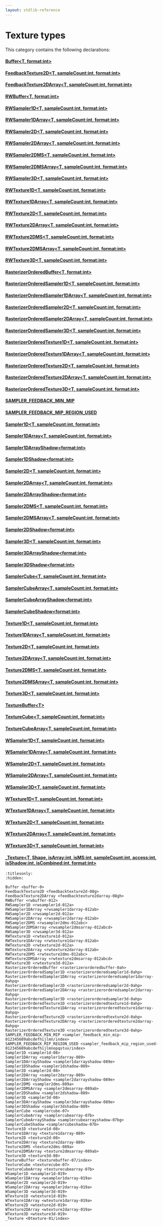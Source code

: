 ```yaml
---
layout: stdlib-reference
---
```

# Texture types

This category contains the following declarations:

#### [Buffer\<T, format:int\>](buffer-0)

#### [FeedbackTexture2D\<T, sampleCount:int, format:int\>](feedbacktexture2d-08g)

#### [FeedbackTexture2DArray\<T, sampleCount:int, format:int\>](feedbacktexture2darray-08gh)

#### [RWBuffer\<T, format:int\>](rwbuffer-012)

#### [RWSampler1D\<T, sampleCount:int, format:int\>](rwsampler1d-012a)

#### [RWSampler1DArray\<T, sampleCount:int, format:int\>](rwsampler1darray-012ab)

#### [RWSampler2D\<T, sampleCount:int, format:int\>](rwsampler2d-012a)

#### [RWSampler2DArray\<T, sampleCount:int, format:int\>](rwsampler2darray-012ab)

#### [RWSampler2DMS\<T, sampleCount:int, format:int\>](rwsampler2dms-012abc)

#### [RWSampler2DMSArray\<T, sampleCount:int, format:int\>](rwsampler2dmsarray-012abcd)

#### [RWSampler3D\<T, sampleCount:int, format:int\>](rwsampler3d-012a)

#### [RWTexture1D\<T, sampleCount:int, format:int\>](rwtexture1d-012a)

#### [RWTexture1DArray\<T, sampleCount:int, format:int\>](rwtexture1darray-012ab)

#### [RWTexture2D\<T, sampleCount:int, format:int\>](rwtexture2d-012a)

#### [RWTexture2DArray\<T, sampleCount:int, format:int\>](rwtexture2darray-012ab)

#### [RWTexture2DMS\<T, sampleCount:int, format:int\>](rwtexture2dms-012abc)

#### [RWTexture2DMSArray\<T, sampleCount:int, format:int\>](rwtexture2dmsarray-012abcd)

#### [RWTexture3D\<T, sampleCount:int, format:int\>](rwtexture3d-012a)

#### [RasterizerOrderedBuffer\<T, format:int\>](rasterizerorderedbuffer-0ah)

#### [RasterizerOrderedSampler1D\<T, sampleCount:int, format:int\>](rasterizerorderedsampler1d-0ahp)

#### [RasterizerOrderedSampler1DArray\<T, sampleCount:int, format:int\>](rasterizerorderedsampler1darray-0ahpq)

#### [RasterizerOrderedSampler2D\<T, sampleCount:int, format:int\>](rasterizerorderedsampler2d-0ahp)

#### [RasterizerOrderedSampler2DArray\<T, sampleCount:int, format:int\>](rasterizerorderedsampler2darray-0ahpq)

#### [RasterizerOrderedSampler3D\<T, sampleCount:int, format:int\>](rasterizerorderedsampler3d-0ahp)

#### [RasterizerOrderedTexture1D\<T, sampleCount:int, format:int\>](rasterizerorderedtexture1d-0ahp)

#### [RasterizerOrderedTexture1DArray\<T, sampleCount:int, format:int\>](rasterizerorderedtexture1darray-0ahpq)

#### [RasterizerOrderedTexture2D\<T, sampleCount:int, format:int\>](rasterizerorderedtexture2d-0ahp)

#### [RasterizerOrderedTexture2DArray\<T, sampleCount:int, format:int\>](rasterizerorderedtexture2darray-0ahpq)

#### [RasterizerOrderedTexture3D\<T, sampleCount:int, format:int\>](rasterizerorderedtexture3d-0ahp)

#### [SAMPLER\_FEEDBACK\_MIN\_MIP](sampler_feedback_min_mip-012345689abcdefhijlmn/index)

#### [SAMPLER\_FEEDBACK\_MIP\_REGION\_USED](sampler_feedback_mip_region_used-012345689abcdefhijlmnopqstuv/index)

#### [Sampler1D\<T, sampleCount:int, format:int\>](sampler1d-08)

#### [Sampler1DArray\<T, sampleCount:int, format:int\>](sampler1darray-089)

#### [Sampler1DArrayShadow\<format:int\>](sampler1darrayshadow-089e)

#### [Sampler1DShadow\<format:int\>](sampler1dshadow-089)

#### [Sampler2D\<T, sampleCount:int, format:int\>](sampler2d-08)

#### [Sampler2DArray\<T, sampleCount:int, format:int\>](sampler2darray-089)

#### [Sampler2DArrayShadow\<format:int\>](sampler2darrayshadow-089e)

#### [Sampler2DMS\<T, sampleCount:int, format:int\>](sampler2dms-089a)

#### [Sampler2DMSArray\<T, sampleCount:int, format:int\>](sampler2dmsarray-089ab)

#### [Sampler2DShadow\<format:int\>](sampler2dshadow-089)

#### [Sampler3D\<T, sampleCount:int, format:int\>](sampler3d-08)

#### [Sampler3DArrayShadow\<format:int\>](sampler3darrayshadow-089e)

#### [Sampler3DShadow\<format:int\>](sampler3dshadow-089)

#### [SamplerCube\<T, sampleCount:int, format:int\>](samplercube-07)

#### [SamplerCubeArray\<T, sampleCount:int, format:int\>](samplercubearray-07b)

#### [SamplerCubeArrayShadow\<format:int\>](samplercubearrayshadow-07bg)

#### [SamplerCubeShadow\<format:int\>](samplercubeshadow-07b)

#### [Texture1D\<T, sampleCount:int, format:int\>](texture1d-08)

#### [Texture1DArray\<T, sampleCount:int, format:int\>](texture1darray-089)

#### [Texture2D\<T, sampleCount:int, format:int\>](texture2d-08)

#### [Texture2DArray\<T, sampleCount:int, format:int\>](texture2darray-089)

#### [Texture2DMS\<T, sampleCount:int, format:int\>](texture2dms-089a)

#### [Texture2DMSArray\<T, sampleCount:int, format:int\>](texture2dmsarray-089ab)

#### [Texture3D\<T, sampleCount:int, format:int\>](texture3d-08)

#### [TextureBuffer\<T\>](texturebuffer-07/index)

#### [TextureCube\<T, sampleCount:int, format:int\>](texturecube-07)

#### [TextureCubeArray\<T, sampleCount:int, format:int\>](texturecubearray-07b)

#### [WSampler1D\<T, sampleCount:int, format:int\>](wsampler1d-019)

#### [WSampler1DArray\<T, sampleCount:int, format:int\>](wsampler1darray-019a)

#### [WSampler2D\<T, sampleCount:int, format:int\>](wsampler2d-019)

#### [WSampler2DArray\<T, sampleCount:int, format:int\>](wsampler2darray-019a)

#### [WSampler3D\<T, sampleCount:int, format:int\>](wsampler3d-019)

#### [WTexture1D\<T, sampleCount:int, format:int\>](wtexture1d-019)

#### [WTexture1DArray\<T, sampleCount:int, format:int\>](wtexture1darray-019a)

#### [WTexture2D\<T, sampleCount:int, format:int\>](wtexture2d-019)

#### [WTexture2DArray\<T, sampleCount:int, format:int\>](wtexture2darray-019a)

#### [WTexture3D\<T, sampleCount:int, format:int\>](wtexture3d-019)

#### [\_Texture\<T, Shape, isArray:int, isMS:int, sampleCount:int, access:int, isShadow:int, isCombined:int, format:int\>](0texture-01/index)


```{toctree}
:titlesonly:
:hidden:

Buffer <buffer-0>
FeedbackTexture2D <feedbacktexture2d-08g>
FeedbackTexture2DArray <feedbacktexture2darray-08gh>
RWBuffer <rwbuffer-012>
RWSampler1D <rwsampler1d-012a>
RWSampler1DArray <rwsampler1darray-012ab>
RWSampler2D <rwsampler2d-012a>
RWSampler2DArray <rwsampler2darray-012ab>
RWSampler2DMS <rwsampler2dms-012abc>
RWSampler2DMSArray <rwsampler2dmsarray-012abcd>
RWSampler3D <rwsampler3d-012a>
RWTexture1D <rwtexture1d-012a>
RWTexture1DArray <rwtexture1darray-012ab>
RWTexture2D <rwtexture2d-012a>
RWTexture2DArray <rwtexture2darray-012ab>
RWTexture2DMS <rwtexture2dms-012abc>
RWTexture2DMSArray <rwtexture2dmsarray-012abcd>
RWTexture3D <rwtexture3d-012a>
RasterizerOrderedBuffer <rasterizerorderedbuffer-0ah>
RasterizerOrderedSampler1D <rasterizerorderedsampler1d-0ahp>
RasterizerOrderedSampler1DArray <rasterizerorderedsampler1darray-0ahpq>
RasterizerOrderedSampler2D <rasterizerorderedsampler2d-0ahp>
RasterizerOrderedSampler2DArray <rasterizerorderedsampler2darray-0ahpq>
RasterizerOrderedSampler3D <rasterizerorderedsampler3d-0ahp>
RasterizerOrderedTexture1D <rasterizerorderedtexture1d-0ahp>
RasterizerOrderedTexture1DArray <rasterizerorderedtexture1darray-0ahpq>
RasterizerOrderedTexture2D <rasterizerorderedtexture2d-0ahp>
RasterizerOrderedTexture2DArray <rasterizerorderedtexture2darray-0ahpq>
RasterizerOrderedTexture3D <rasterizerorderedtexture3d-0ahp>
SAMPLER_FEEDBACK_MIN_MIP <sampler_feedback_min_mip-012345689abcdefhijlmn/index>
SAMPLER_FEEDBACK_MIP_REGION_USED <sampler_feedback_mip_region_used-012345689abcdefhijlmnopqstuv/index>
Sampler1D <sampler1d-08>
Sampler1DArray <sampler1darray-089>
Sampler1DArrayShadow <sampler1darrayshadow-089e>
Sampler1DShadow <sampler1dshadow-089>
Sampler2D <sampler2d-08>
Sampler2DArray <sampler2darray-089>
Sampler2DArrayShadow <sampler2darrayshadow-089e>
Sampler2DMS <sampler2dms-089a>
Sampler2DMSArray <sampler2dmsarray-089ab>
Sampler2DShadow <sampler2dshadow-089>
Sampler3D <sampler3d-08>
Sampler3DArrayShadow <sampler3darrayshadow-089e>
Sampler3DShadow <sampler3dshadow-089>
SamplerCube <samplercube-07>
SamplerCubeArray <samplercubearray-07b>
SamplerCubeArrayShadow <samplercubearrayshadow-07bg>
SamplerCubeShadow <samplercubeshadow-07b>
Texture1D <texture1d-08>
Texture1DArray <texture1darray-089>
Texture2D <texture2d-08>
Texture2DArray <texture2darray-089>
Texture2DMS <texture2dms-089a>
Texture2DMSArray <texture2dmsarray-089ab>
Texture3D <texture3d-08>
TextureBuffer <texturebuffer-07/index>
TextureCube <texturecube-07>
TextureCubeArray <texturecubearray-07b>
WSampler1D <wsampler1d-019>
WSampler1DArray <wsampler1darray-019a>
WSampler2D <wsampler2d-019>
WSampler2DArray <wsampler2darray-019a>
WSampler3D <wsampler3d-019>
WTexture1D <wtexture1d-019>
WTexture1DArray <wtexture1darray-019a>
WTexture2D <wtexture2d-019>
WTexture2DArray <wtexture2darray-019a>
WTexture3D <wtexture3d-019>
_Texture <0texture-01/index>
```
